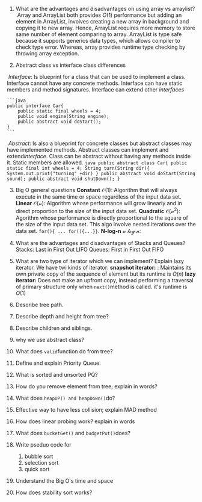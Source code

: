 1. What are the advantages and disadvantages on using array vs arraylist?
   ​	Array and ArrayList both provides $O(1)$ performance but adding an element in ArrayList, involves creating a new array in background and copying it to new array. Hence, ArrayList requires more memory to store same number of element comparing to array.  ArrayList is type safe because it supports generics data types, which allows compiler to check type error. Whereas, array provides runtime type checking by throwing array exception. 

2. Abstract class vs interface class differences

  ​	*Interface*: Is blueprint for a class that can be used to implement a class. Interface cannot have any concrete methods. Interface can have static members and method signatures. Interface can extend other *interfaces*

    ```java
    public interface Car{
        public static final wheels = 4;
        public void engine(String engine);
        public abstract void doStart();
    }
    ```
  ​	*Abstract*: Is also a blueprint for concrete classes but abstract classes may have implemented methods. Abstract classes can implement and extend*interface*.  Class can be abstract without having any methods inside it. Static members are allowed. 
    ```java
    public abstract class Car{
        public static final int wheels = 4;
        String turn(String dir){
        System.out.print("turning" +dir)
        }
        public abstract void doStart(String sound);
        public abstract void shutDown();
    }
    ```

3. Big O general questions 
   **Constant** $\mathcal{O(1)}$: Algorithm that will always execute in the same time or space regardless of  the input data set. 
   **Linear** $\mathcal{O(n)}$: Algorithm whose performance will grow linearly and in direct proportion to the size of the input data set.
   **Quadratic** $\mathcal{O(n^2)}$: Agorithm whose performance is directly proportional to the square of the size of the input data set. This algo involve nested iterations over the data set. `for(){ ... for(){...}}`. 
   **N-log-n** $\mathcal{n\ log\ n}$:

4. What are the advantages and disadvantages of Stacks and Queues?
   Stacks: Last in First Out LIFO 
   Queues: First in First Out FIFO 

5. What are two type of iterator which we can implement? Explain lazy iterator.
   We have twi kinds of iterator: 
   **snapshot iterator:** : Maintains its own private copy of the sequence of element but its runtime is $O(n)$ 
   **lazy iterator:** Does not make an upfront copy, instead performing a traversal of primary structure only when `next()`method is called. it's runtime is $O(1)$ 

6. Describe tree path. 

7. Describe depth and height from tree?

8. Describe children and siblings.

9. why we use abstract class?

10. What does `valid`function do from tree?

11. Define and explain Priority Queue.

12. What is sorted and unsorted PQ?

13. How do you remove element from tree; explain in words?

14. What does `heapUP() and heapDown()`do?

15. Effective way to have less collision; explain MAD method

16. How does linear probing work? explain in words 

17. What does `bucketGet()` and `budgetPut()`does? 

18. Write pseduo code for 

    1. bubble sort 
    2. selection sort 
    3. quick sort 

19. Understand the Big O's time and space 

20. How does stability sort works?
